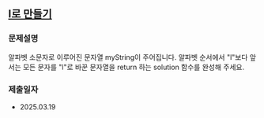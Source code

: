 ## [I로 만들기](https://school.programmers.co.kr/learn/courses/30/lessons/181834)

### 문제설명
알파벳 소문자로 이루어진 문자열 myString이 주어집니다. 알파벳 순서에서 "l"보다 앞서는 모든 문자를 "l"로 바꾼 문자열을 return 하는 solution 함수를 완성해 주세요.

### 제출일자
- 2025.03.19